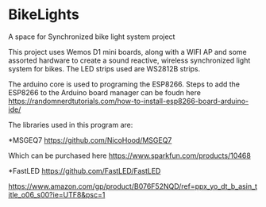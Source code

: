 # BikeLights
A space for Synchronized bike light system project

This project uses Wemos D1 mini boards, along with a WIFI AP and some assorted hardware to create a sound reactive, wireless synchronized light system for bikes.  The LED strips used are WS2812B strips.

The arduino core is used to programing the ESP8266.  Steps to add the ESP8266 to the Arduino board manager can be foudn here
https://randomnerdtutorials.com/how-to-install-esp8266-board-arduino-ide/

The libraries used in this program are:

*MSGEQ7 
https://github.com/NicoHood/MSGEQ7

Which can be purchased here https://www.sparkfun.com/products/10468

*FastLED
https://github.com/FastLED/FastLED





https://www.amazon.com/gp/product/B076F52NQD/ref=ppx_yo_dt_b_asin_title_o06_s00?ie=UTF8&psc=1

